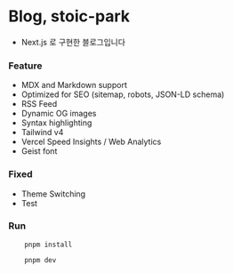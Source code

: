# Blog, stoic-park

- Next.js 로 구현한 블로그입니다

### Feature

- MDX and Markdown support
- Optimized for SEO (sitemap, robots, JSON-LD schema)
- RSS Feed
- Dynamic OG images
- Syntax highlighting
- Tailwind v4
- Vercel Speed Insights / Web Analytics
- Geist font

### Fixed

- Theme Switching
- Test

### Run

```
    pnpm install
```

```
    pnpm dev
```
